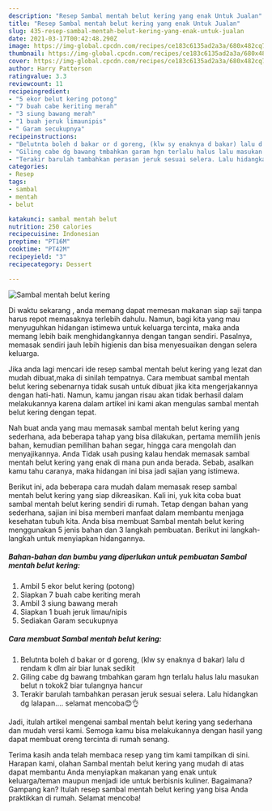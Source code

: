 ```yaml
---
description: "Resep Sambal mentah belut kering yang enak Untuk Jualan"
title: "Resep Sambal mentah belut kering yang enak Untuk Jualan"
slug: 435-resep-sambal-mentah-belut-kering-yang-enak-untuk-jualan
date: 2021-03-17T00:42:48.290Z
image: https://img-global.cpcdn.com/recipes/ce183c6135ad2a3a/680x482cq70/sambal-mentah-belut-kering-foto-resep-utama.jpg
thumbnail: https://img-global.cpcdn.com/recipes/ce183c6135ad2a3a/680x482cq70/sambal-mentah-belut-kering-foto-resep-utama.jpg
cover: https://img-global.cpcdn.com/recipes/ce183c6135ad2a3a/680x482cq70/sambal-mentah-belut-kering-foto-resep-utama.jpg
author: Harry Patterson
ratingvalue: 3.3
reviewcount: 11
recipeingredient:
- "5 ekor belut kering potong"
- "7 buah cabe keriting merah"
- "3 siung bawang merah"
- "1 buah jeruk limaunipis"
- " Garam secukupnya"
recipeinstructions:
- "Belutnta boleh d bakar or d goreng, (klw sy enaknya d bakar) lalu d rendam k dlm air biar lunak sedikit"
- "Giling cabe dg bawang tmbahkan garam hgn terlalu halus lalu masukan belut n tokok2 biar tulangnya hancur"
- "Terakir barulah tambahkan perasan jeruk sesuai selera. Lalu hidangkan dg lalapan.... selamat mencoba😊👌"
categories:
- Resep
tags:
- sambal
- mentah
- belut

katakunci: sambal mentah belut 
nutrition: 250 calories
recipecuisine: Indonesian
preptime: "PT16M"
cooktime: "PT42M"
recipeyield: "3"
recipecategory: Dessert

---
```



![Sambal mentah belut kering](https://img-global.cpcdn.com/recipes/ce183c6135ad2a3a/680x482cq70/sambal-mentah-belut-kering-foto-resep-utama.jpg)

Di waktu  sekarang , anda memang dapat memesan makanan siap saji tanpa harus repot memasaknya terlebih dahulu. Namun, bagi kita yang mau menyuguhkan hidangan istimewa untuk keluarga tercinta, maka anda memang lebih baik menghidangkannya dengan tangan sendiri. Pasalnya, memasak sendiri jauh lebih higienis dan bisa menyesuaikan dengan selera keluarga.

Jika anda lagi mencari ide resep sambal mentah belut kering yang lezat dan mudah dibuat,maka di sinilah tempatnya. Cara membuat sambal mentah belut kering  sebenarnya tidak susah untuk dibuat jika kita mengerjakannya dengan hati-hati. Namun, kamu jangan risau akan tidak berhasil dalam melakukannya 
karena dalam artikel ini kami akan mengulas sambal mentah belut kering dengan tepat.  



Nah buat anda yang mau memasak sambal mentah belut kering yang sederhana, ada beberapa tahap yang bisa dilakukan, pertama memilih jenis bahan, kemudian pemilihan bahan segar, hingga cara mengolah dan menyajikannya. Anda Tidak usah pusing kalau hendak memasak sambal mentah belut kering yang enak di mana pun anda berada. Sebab, asalkan kamu  tahu caranya, maka hidangan ini bisa jadi sajian yang istimewa.

Berikut ini, ada beberapa cara mudah dalam memasak resep sambal mentah belut kering yang siap dikreasikan. Kali ini, yuk kita coba buat sambal mentah belut kering sendiri di rumah. Tetap dengan bahan yang sederhana, sajian ini bisa memberi manfaat dalam membantu menjaga kesehatan tubuh kita. Anda bisa membuat Sambal mentah belut kering menggunakan 5 jenis bahan dan 3 langkah pembuatan. Berikut ini langkah-langkah untuk menyiapkan hidangannya.

<!--inarticleads1-->

##### Bahan-bahan dan bumbu yang diperlukan untuk pembuatan Sambal mentah belut kering:

1. Ambil 5 ekor belut kering (potong)
1. Siapkan 7 buah cabe keriting merah
1. Ambil 3 siung bawang merah
1. Siapkan 1 buah jeruk limau/nipis
1. Sediakan  Garam secukupnya




<!--inarticleads2-->

##### Cara membuat Sambal mentah belut kering:

1. Belutnta boleh d bakar or d goreng, (klw sy enaknya d bakar) lalu d rendam k dlm air biar lunak sedikit
1. Giling cabe dg bawang tmbahkan garam hgn terlalu halus lalu masukan belut n tokok2 biar tulangnya hancur
1. Terakir barulah tambahkan perasan jeruk sesuai selera. Lalu hidangkan dg lalapan.... selamat mencoba😊👌




Jadi, itulah artikel mengenai  sambal mentah belut kering  yang sederhana dan mudah versi kami. Semoga kamu bisa melakukannya dengan hasil yang dapat membuat oreng tercinta di rumah senang. 

Terima kasih anda telah membaca resep yang tim kami tampilkan di sini. Harapan kami, olahan  Sambal mentah belut kering yang mudah di atas dapat membantu Anda menyiapkan makanan yang enak untuk keluarga/teman maupun menjadi ide untuk berbisnis kuliner. Bagaimana? Gampang kan? Itulah resep sambal mentah belut kering yang bisa Anda praktikkan di rumah. Selamat mencoba!

